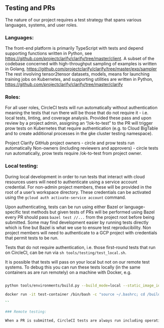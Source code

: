 ## Testing and PRs

The nature of our project requires a test strategy that spans various languages, systems, and user roles.

### Languages:

The front-end platform is primarily TypeScript with tests and depend supporting functions written in Python, see https://github.com/projectclarify/clarify/tree/master/client.
A subset of the codebase concerned with high-throughput sampling of examples is written in Golang, https://github.com/projectclarify/clarify/tree/master/exp/sampler
The rest involving tensor2tensor datasets, models, means for launching training jobs on Kubernetes, and supporting utilities are written in Python, https://github.com/projectclarify/clarify/tree/master/clarify

### Roles:

For all user roles, CircleCI tests will run automatically without authentication meaning the tests that run there will be those that do not require it - i.e. local tests, linting, and coverage analysis. Provided these pass and upon review by a project admin, assigning an “/ok-to-test” to the PR will trigger prow tests on Kubernetes that require authentication (e.g. to Cloud BigTable and to create additional processes in the gke cluster testing namespace). 

Project Clarify GitHub project owners - circle and prow tests run automatically
Non-owners (including reviewers and approvers) - circle tests run automatically, prow tests require /ok-to-test from project owner.

### Local testing:

During local development in order to run tests that interact with cloud resources users will need to authenticate using a service account credential. For non-admin project members, these will be provided in the root of a user’s workspace directory. These credentials can be activated using the `gcloud auth activate-service account` command.

Upon authenticating, tests can be run using either Bazel or language-specific test methods but given tests of PRs will be performed using Bazel every PR should pass `bazel test //...` from the project root before being submitted. Some may find development easier by running tests directly which is fine but Bazel is what we use to ensure test reproducibility. Non project members will need to authenticate to a GCP project with credentials that permit tests to be run.

Tests that do not require authentication, i.e. those first-round tests that run on CircleCI, can be run via `sh tools/testing/test_local.sh`.

It is possible that tests will pass on your local but not on our remote test systems. To debug this you can run these tests locally (in the same containers as are run remotely) on a machine with Docker, e.g.

```bash

python tools/environments/build.py --build_mode=local --static_image_id=test-container --container_type=workspace

docker run -it test-container /bin/bash -c "source ~/.bashrc; cd /build; sh tools/testing/test_local.sh"

``

### Remote testing:

When a PR is submitted, CircleCI tests are always run including operations that don’t require special credentials as well as linting and test coverage analysis. If these pass a project owner reviews the contents of the PR and if no security or operational problems would be created by running the tests on prow applies an /ok-to-test label permitting prow tests to be run.
